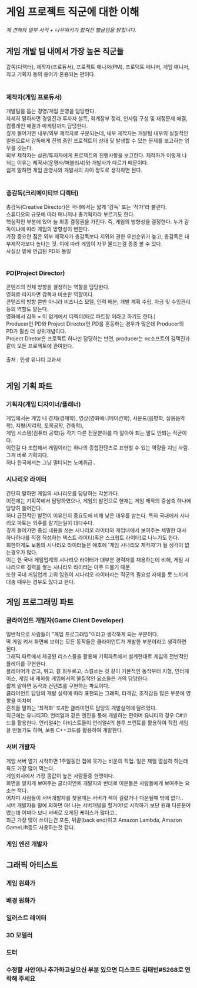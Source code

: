# 게임 프로젝트 직군에 대한 이해
###### 제 견해와 일부 서적 + 나무위키가 합쳐진 뻘글임을 밝힙니다.

## 게임 개발 팀 내에서 가장 높은 직군들
감독(디렉터), 제작자(프로듀서), 프로젝트 매니저(PM), 프로덕트 매니저, 게임 매니저, 최고 기획자 등의 용어가 혼용되는 편이다.
<br>
<br>
### 제작자(게임 프로듀서)
개발팀을 돕는 경영/게임 운영을 담당한다. <br>
자세히 말하자면 경영진과 투자자 설득, 회계장부 정리, 인사팀 구성 및 재정문제 해결, 컴플레인 해결과 마케팅까지 담당한다.<br>
깊게 들어가면 내부/외부 제작자로 구분되는데, 
내부 제작자는 개발팀 내부의 실질적인 일원으로서 감독에게 진행 중인 프로젝트의 상태 및 발생할 수 있는 문제를 보고하는 업무를 갖는다.<br>
외부 제작자는 상관/투자자에게 프로젝트의 진행사항을 보고한다. 제작자가 이렇게 나뉘는 이유는 제작사(운영사/퍼블리셔)와 개발사가 다르기 때문이다.<br>
쉽게 말하면 게임 운영사와 개발사의 차이 정도로 생각하면 된다.<br>
<br>
### 총감독(크리에이티브 디렉터)
총감독(Creative Director)은 국내에서는 짧게 '감독' 또는 '작가'라 불린다.<br>
스튜디오의 규모에 따라 매니저나 총기획자라 부르기도 한다.<br>
핵심적인 부분에 있어 늘 최종 결정권을 가진다. 즉, 게임의 방향성을 결정한다. 누가 감독이냐에 따라 게임의 방향성이 변한다.<br>
가장 중요한 점은 외부 제작자가 총감독보다 지위와 권한 우선순위가 높고, 총감독은 내부제작자보다 높다는 것. 이에 따라 게임이 자꾸 물드는걸 종종 볼 수 있다.<br> 
사실상 밑에 언급된 PD와 동일<br>
<br>
### PD(Project Director)
콘텐츠의 전체 방향을 결정하는 역할을 담당한다.<br>
영화로 따지자면 감독과 비슷한 역할이다.<br>
콘텐츠의 방향 뿐만 아니라 비즈니스 모델, 인력 배분, 개발 계획 수립, 자금 및 수입관리등의 역할도 맡는다.<br>
영화에서 감독 = 이 업계에서 디렉터(때로 파트장 이라고 하기도 한다.)<br>
Producer인 PD와 Project Director인 PD를 혼동하는 경우가 많은데 Producer의 PD가 훨씬 더 상위개념이다.<br>
Project Diretor은 프로젝트 하나만 담당하는 반면, producer는 nc소프트의 김택진과 같이 모든 프로젝트에 관여한다. <br>
<br>
출처 : 인생 유니티 교과서
<br>
<br>
## 게임 기획 파트

### 기획자(게임 디자이너/플래너)
게임에서는 게임 내 경제(경제학), 영상(영화애니메이션학), 사운드(음향학, 실용음악학), 지형(지리학, 토목공학, 건축학), <br>
게임 시스템(컴퓨터 공학)등 각기 다른 전문분야를 다 알아야 되는 말도 안되는 직군이다.<br> 
이런걸 다 조합해서 게임이라는 하나의 종합컨텐츠로 표현할 수 있는 역량을 지닌 사람. 그게 바로 기확자다.<br>
허나 한국에서는 그냥 멀티되는 노예취급..<br>

### 시나리오 라이터
간단히 말하면 게임의 시나리오를 담당하는 각본가다.<br>
이전에는 기획쪽에서 담당하였으나, 게임의 발전으로 현재는 게임 제작의 중심축 하나에 당당히 들어간다.<br>
허나 급진적인 발전이 이유인지 중요도에 비해 낮은 대우를 받는다. 특히 국내에서 시나리오 파트는 외주를 맡기는일이 대다수다.<br>
깊게 들어가면 중심 내용을 쓰는 시나리오 라이터와 게임내에서 보여주는 세밀한 대사 하나하나를 직접 작성하는 
텍스트 라이터(혹은 스크립트 라이터)로 나누기도 한다.<br>
희한하게도 보통의 시나리오 라이터들은 애초에 '게임 시나리오 제작자'가 될 생각이 없는경우가 많다.<br>
이는 현 국내 게임업계의 시나리오 라이터가 대부분 경력자를 채용하는데 비해, 게임 시나리오로 경력을 쌓는 시나리오 라이터는 아주 드물기 때문.<br>
또한 국내 게임업계 고위 임원이 시나리오 라이터라는 직군의 필요성 자체를 못 느끼게 대충 때우는 경우도 많다고 한다.<br>

## 게임 프로그래밍 파트

### 클라이언트 개발자(Game Client Developer)

일반적으로 사람들이 "게임 프로그래밍"이라고 생각하게 되는 부분이다.<br>
딱 게임 켜서 화면에 보이는 모든 동작들은 클라이언트가 개발한 부분이라고 생각하면 된다.<br>
그래픽 파트에서 제공된 리소스들을 활용해 기획파트에서 설계한대로 게임의 전반적인 플레이를 구현한다.<br> 
플레이어가 걷고, 뛰고, 칼 휘두르고, 스킬쓰는 것 같이 기본적인 동작부터 지형, 인터페이스, 게임 내 재화등
게임에서의 물질적인 요소들은 거의 담당한다.<br>
짧게 말하면 동작과 컨텐츠를 구현하는 파트이다.<br>
클라이언트 담당의 개발 실력에 따라 표현되는 그래픽, 타격감, 조작감등 많은 부분에 영향을 미치며<br>
흔히들 말하는 '최적화' 또4한 클라이언트 담당의 개발실력에 달려있다.<br> 
최근에는 유니티3D, 언리얼과 같은 엔진을 통해 개발하는 편이며 유니티의 경우 C#코드를 활용한다.
언리얼4는 아티스트들이 언리얼4의 블루 프린트를 활용하여 직접 게임을 만들기도 하며, 보통 C++코드를 활용하여 개발한다.

### 서버 개발자
게임 서버 열기 시작하면 1주일동안 집에 못가는 비운의 직업. 일은 제일 열심히 하는데 욕도 가장 많이 먹는다.<br>
게임회사에서 가장 몸값이 높은 사람들중 한명이다.<br>
화면을 알차게 보여주는 클라이언트 개발자와 반대로 이분들은 사람들에게 보여주는 요소는 적다.<br>
어차피 사람들이 서버개발자를 찾을때는 서버가 렉이 걸렸거나 다운될때 밖에 없다..<br>
서버 개발자들 말에 의하면 아! 나는 서버개발을 할거야!로 시작하기 보단 원래 다른분야였는데 어쩌다 보니 서버로 오게된 케이스가 많다고..   
최근 가장 많이 쓰이는건 포톤, 뒤끝(back end)이고 Amazon Lambda, Amazon GameLift등도 사용하는것 같다.

### 게임 엔진 개발자

## 그래픽 아티스트

### 게임 원화가

### 배경 원화가

### 일러스트 레이터

### 3D 모델러

### 도터

### 수정할 사안이나 추가하고싶으신 부분 있으면 디스코드 김태빈#5268로 연락해 주세요
